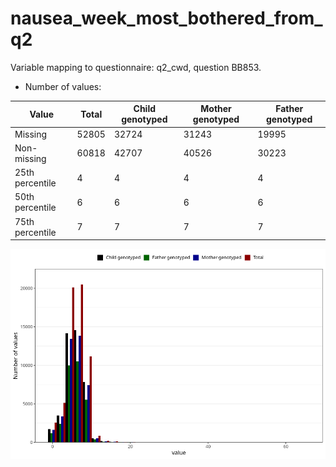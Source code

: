 # nausea_week_most_bothered_from_q2
Variable mapping to questionnaire: q2_cwd, question BB853.
- Number of values:

| Value | Total | Child genotyped | Mother genotyped | Father genotyped |
| ----- | ----- | --------------- | ---------------- | ---------------- |
| Missing | 52805 | 32724 | 31243 | 19995 |
| Non-missing | 60818 | 42707 | 40526 | 30223 |
| 25th percentile | 4 | 4 | 4 | 4 |
| 50th percentile | 6 | 6 | 6 | 6 |
| 75th percentile | 7 | 7 | 7 | 7 |



![](nausea_week_most_bothered_from_q2_n.png)



